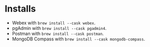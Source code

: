 # Installs

* Webex with `brew install --cask webex`.
* pgAdmin with `brew install --cask pgadmin4`.
* Postman with `brew install --cask postman`.
* MongoDB Compass with `brew install --cask mongodb-compass`.
